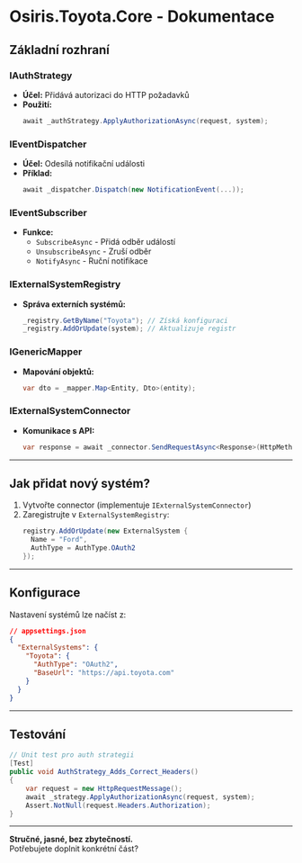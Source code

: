 # **Osiris.Toyota.Core - Dokumentace**

## **Základní rozhraní**

### **IAuthStrategy**
- **Účel:** Přidává autorizaci do HTTP požadavků  
- **Použití:**  
  ```csharp
  await _authStrategy.ApplyAuthorizationAsync(request, system);
  ```

### **IEventDispatcher**
- **Účel:** Odesílá notifikační události  
- **Příklad:**  
  ```csharp
  await _dispatcher.Dispatch(new NotificationEvent(...));
  ```

### **IEventSubscriber**
- **Funkce:**  
  - `SubscribeAsync` - Přidá odběr událostí  
  - `UnsubscribeAsync` - Zruší odběr  
  - `NotifyAsync` - Ruční notifikace  

### **IExternalSystemRegistry**
- **Správa externích systémů:**  
  ```csharp
  _registry.GetByName("Toyota"); // Získá konfiguraci
  _registry.AddOrUpdate(system); // Aktualizuje registr
  ```

### **IGenericMapper**
- **Mapování objektů:**  
  ```csharp
  var dto = _mapper.Map<Entity, Dto>(entity);
  ```

### **IExternalSystemConnector**
- **Komunikace s API:**  
  ```csharp
  var response = await _connector.SendRequestAsync<Response>(HttpMethod.Get, "/api/data");
  ```

---

## **Jak přidat nový systém?**
1. Vytvořte connector (implementuje `IExternalSystemConnector`)
2. Zaregistrujte v `ExternalSystemRegistry`:
   ```csharp
   registry.AddOrUpdate(new ExternalSystem { 
     Name = "Ford", 
     AuthType = AuthType.OAuth2 
   });
   ```

---

## **Konfigurace**
Nastavení systémů lze načíst z:
```json
// appsettings.json
{
  "ExternalSystems": {
    "Toyota": {
      "AuthType": "OAuth2",
      "BaseUrl": "https://api.toyota.com"
    }
  }
}
```

---

## **Testování**
```csharp
// Unit test pro auth strategii
[Test]
public void AuthStrategy_Adds_Correct_Headers()
{
    var request = new HttpRequestMessage();
    await _strategy.ApplyAuthorizationAsync(request, system);
    Assert.NotNull(request.Headers.Authorization);
}
```

---

**Stručné, jasné, bez zbytečností.**  
Potřebujete doplnit konkrétní část?
